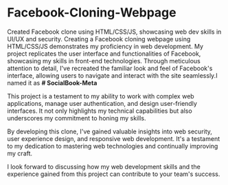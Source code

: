 # Facebook-Cloning-Webpage
Created Facebook clone using HTML/CSS/JS, showcasing web dev skills in UI/UX and security.
Creating a Facebook cloning webpage using HTML/CSS/JS demonstrates my proficiency in web development. My project replicates the user interface and functionalities of Facebook, showcasing my skills in front-end technologies. Through meticulous attention to detail, I've recreated the familiar look and feel of Facebook's interface, allowing users to navigate and interact with the site seamlessly.I named it as **# SocialBook-Meta**

This project is a testament to my ability to work with complex web applications, manage user authentication, and design user-friendly interfaces. It not only highlights my technical capabilities but also underscores my commitment to honing my skills.

By developing this clone, I've gained valuable insights into web security, user experience design, and responsive web development. It's a testament to my dedication to mastering web technologies and continually improving my craft.

I look forward to discussing how my web development skills and the experience gained from this project can contribute to your team's success.
